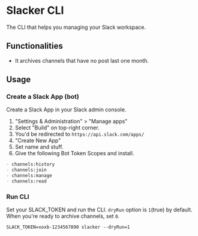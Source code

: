 # Slacker CLI

The CLI that helps you managing your Slack workspace.

## Functionalities

- It archives channels that have no post last one month.

## Usage

### Create a Slack App (bot)

Create a Slack App in your Slack admin console.

1. "Settings & Administration" > "Manage apps"
1. Select "Build" on top-right corner.
1. You'd be redirected to `https://api.slack.com/apps/`
1. "Create New App"
1. Set name and stuff.
1. Give the following Bot Token Scopes and install.

```markdown
- channels:history
- channels:join
- channels:manage
- channels:read
```

### Run CLI

Set your SLACK_TOKEN and run the CLI. `dryRun` option is `1`(true) by default. When you're ready to archive channels, set `0`.

```shell
SLACK_TOKEN=xoxb-1234567890 slacker --dryRun=1
```
